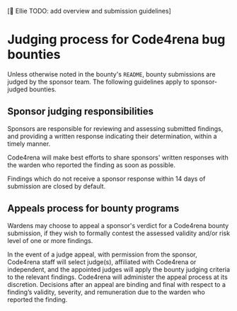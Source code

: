 [🔴 Ellie TODO: add overview and submission guidelines]

# Judging process for Code4rena bug bounties

Unless otherwise noted in the bounty's `README`, bounty submissions are judged by the sponsor team. The following guidelines apply to sponsor-judged bounties. 

## Sponsor judging responsibilities

Sponsors are responsible for reviewing and assessing submitted findings, and providing a written response indicating their determination, within a timely manner.

Code4rena will make best efforts to share sponsors' written responses with the warden who reported the finding as soon as possible.

Findings which do not receive a sponsor response within 14 days of submission are closed by default.

## Appeals process for bounty programs

Wardens may choose to appeal a sponsor's verdict for a Code4rena bounty submission, if they wish to formally contest the assessed validity and/or risk level of one or more findings.

In the event of a judge appeal, with permission from the sponsor, Code4rena staff will select judge(s), affiliated with Code4rena or independent, and the appointed judges will apply the bounty judging criteria to the relevant findings. Code4rena will administer the appeal process at its discretion. Decisions after an appeal are binding and final with respect to a finding’s validity, severity, and remuneration due to the warden who reported the finding.
